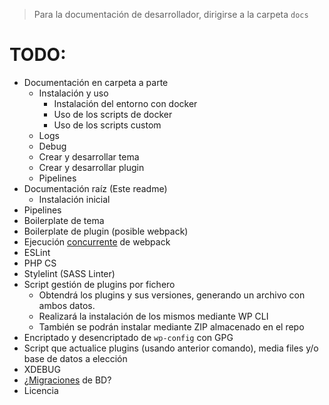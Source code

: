 > Para la documentación de desarrollador, dirigirse a la carpeta `docs`

# TODO:
- Documentación en carpeta a parte
  - Instalación y uso
    - Instalación del entorno con docker
    - Uso de los scripts de docker
    - Uso de los scripts custom
  - Logs
  - Debug
  - Crear y desarrollar tema
  - Crear y desarrollar plugin
  - Pipelines
- Documentación raíz (Este readme)
  - Instalación inicial
- Pipelines
- Boilerplate de tema
- Boilerplate de plugin (posible webpack)
- Ejecución [concurrente](https://www.npmjs.com/package/concurrently) de webpack
- ESLint
- PHP CS
- Stylelint (SASS Linter)
- Script gestión de plugins por fichero
  - Obtendrá los plugins y sus versiones, generando un archivo con ambos datos.
  - Realizará la instalación de los mismos mediante WP CLI
  - También se podrán instalar mediante ZIP almacenado en el repo
- Encriptado y desencriptado de `wp-config` con GPG 
- Script que actualice plugins (usando anterior comando), media files y/o base de datos a elección
- XDEBUG
- ¿[Migraciones](https://github.com/cakephp/phinx) de BD?
- Licencia
